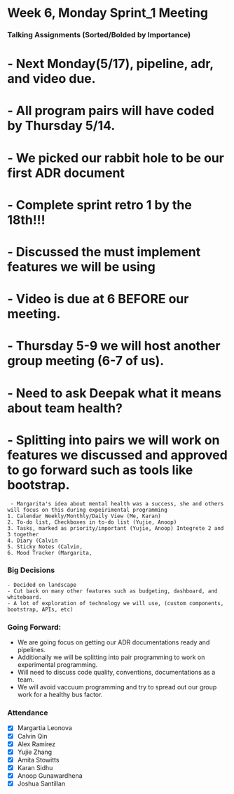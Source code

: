 # Week 6, Monday Sprint_1 Meeting
### Talking Assignments (Sorted/Bolded by Importance)
   # - Next Monday(5/17), pipeline, adr, and video due. 
   # - All program pairs will have coded by Thursday 5/14.
   # - We picked our rabbit hole to be our first ADR document 
   # - Complete sprint retro 1 by the 18th!!!
   # - Discussed the must implement features we will be using
   # - Video is due at 6 BEFORE our meeting. 
   # - Thursday 5-9 we will host another group meeting (6-7 of us).
   # - Need to ask Deepak what it means about team health?
   # - Splitting into pairs we will work on features we discussed and approved to go forward such as tools like bootstrap. 
     - Margarita's idea about mental health was a success, she and others will focus on this during expeirimental programming
    1. Calendar Weekly/Monthly/Daily View (Me, Karan)
    2. To-do list, Checkboxes in to-do list (Yujie, Anoop)
    3. Tasks, marked as priority/important (Yujie, Anoop) Integrete 2 and 3 together
    4. Diary (Calvin
    5. Sticky Notes (Calvin, 
    6. Mood Tracker (Margarita, 
   ### Big Decisions
    - Decided on landscape 
    - Cut back on many other features such as budgeting, dashboard, and whiteboard.
    - A lot of exploration of technology we will use, (custom components, bootstrap, APIs, etc)
    
### Going Forward:
  - We are going focus on getting our ADR documentations ready and pipelines.
  - Additionally we will be splitting into pair programming to work on experimental programming.
  - Will need to discuss code quality, conventions, documentations as a team. 
  - We will avoid vaccuum programming and try to spread out our group work for a healthy bus factor. 
### Attendance ###
- [x] Margartia Leonova
- [x] Calvin Qin
- [x] Alex Ramirez
- [x] Yujie Zhang
- [x] Amita Stowitts
- [x] Karan Sidhu
- [x] Anoop Gunawardhena
- [x] Joshua Santillan
